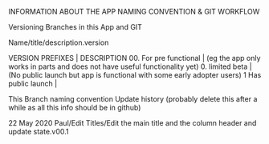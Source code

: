 INFORMATION ABOUT THE APP NAMING CONVENTION & GIT WORKFLOW


Versioning Branches in this App and GIT

Name/title/description.version

VERSION PREFIXES          | DESCRIPTION
00. For pre functional  | (eg the app only works in parts and does not have useful functionality yet)
0.  limited beta        | (No public launch but app is functional with some early adopter users) 
1   Has public launch   | 

This Branch naming convention
Update history (probably delete this after a while as all this info should be in github)

22 May 2020
Paul/Edit Titles/Edit the main title and the column header and update state.v00.1